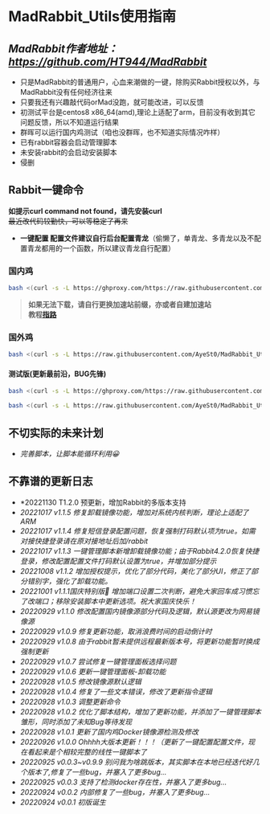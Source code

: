 # MadRabbit_Utils使用指南

## *MadRabbit作者地址：https://github.com/HT944/MadRabbit* 
* 只是MadRabbit的普通用户，心血来潮做的一键，除购买Rabbit授权以外，与MadRabbit没有任何经济往来  
* 只要我还有兴趣敲代码orMad没跑，就可能改进，可以反馈  
* 初测试平台是centos8 x86_64(amd),理论上适配了arm，目前没有收到其它问题反馈，所以不知道运行结果  
* 群晖可以运行国内鸡测试（咱也没群晖，也不知道实际情况咋样）  
* 已有rabbit容器会启动管理脚本  
* 未安装rabbit的会启动安装脚本    
* 侵删  
## Rabbit一键命令
 
**如提示curl command not found，请先安装curl**  
~~最近改代码较勤快，可以等稳定了再来~~
* **一键配置 配置文件建议自行后台配置青龙**（偷懒了，单青龙、多青龙以及不配置青龙都用的一个函数，所以建议青龙自行配置）

### 国内鸡
```bash
bash <(curl -s -L https://ghproxy.com/https://raw.githubusercontent.com/AyeSt0/MadRabbit_Utils/master/RabbitUtils.sh)
```
>**如果无法下载，请自行更换加速站前缀，亦或者自建加速站  
教程[指路](https://www.kejiwanjia.com/jiaocheng/105320.html)**

### 国外鸡
```bash
bash <(curl -s -L https://raw.githubusercontent.com/AyeSt0/MadRabbit_Utils/master/RabbitUtils.sh)
```
#### 测试版(更新最前沿，BUG先锋)
```bash
bash <(curl -s -L https://ghproxy.com/https://raw.githubusercontent.com/AyeSt0/MadRabbit_Utils/master/RabbitUtils:test.sh)
```
```bash
bash <(curl -s -L https://raw.githubusercontent.com/AyeSt0/MadRabbit_Utils/master/RabbitUtils:test.sh)
```
## 不切实际的未来计划
* *完善脚本，让脚本能循环利用😀*  

## 不靠谱的更新日志
* *20221130 T1.2.0 预更新，增加Rabbit的多版本支持
* *20221017 v1.1.5 修复卸载镜像功能，增加对系统内核判断，理论上适配了ARM*
* *20221017 v1.1.4 修复短信登录配置问题，恢复强制打码默认项为true。如需对接快捷登录请在原对接地址后加/rabbit*
* *20221017 v1.1.3 一键管理脚本新增卸载镜像功能；由于Rabbit4.2.0恢复快捷登录，修改配置配置文件打码默认设置为true，并增加部分提示*
* *20221008 v1.1.2 增加授权提示，优化了部分代码，美化了部分UI，修正了部分错别字，强化了卸载功能。*
* *20221001 v1.1.1国庆特别版🎉 增加端口设置二次判断，避免大家回车成习惯忘了改端口；移除安装脚本中更新选项。祝大家国庆快乐！*
* *20220929 v1.1.0 修改配置国内镜像源部分代码及逻辑，默认源更改为网易镜像源*
* *20220929 v1.0.9 修复更新功能，取消浪费时间的启动倒计时*
* *20220929 v1.0.8 由于rabbit暂未提供远程最新版本号，将更新功能暂时换成强制更新*
* *20220929 v1.0.7 尝试修复一键管理面板选择问题*
* *20220929 v1.0.6 更新一键管理面板-卸载功能*
* *20220928 v1.0.5 修改镜像源默认逻辑*
* *20220928 v1.0.4 修复了一些文本错误，修改了更新指令逻辑*
* *20220928 v1.0.3 调整更新命令*
* *20220928 v1.0.2 优化了脚本结构，增加了更新功能，并添加了一键管理脚本雏形，同时添加了未知Bug等待发现*
* *20220928 v1.0.1 更新了国内鸡Docker镜像源检测及修改*
* *20220926 v1.0.0 Ohhhh大版本更新！！！（更新了一键配置配置文件，现在看起来是个相较完整的线性一键脚本了*  
* *20220925 v0.0.3~v0.9.9 别问我为啥跳版本，其实脚本在本地已经迭代好几个版本了,修复了一些bug，并塞入了更多bug...*  
* *20220925 v0.0.3 支持了检测docker存在性，并塞入了更多bug...*  
* *20220924 v0.0.2 内部修复了一些bug，并塞入了更多bug...*  
* *20220924 v0.0.1 初版诞生*  
